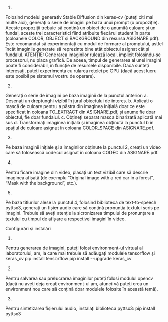 1.
Folosind modelul generativ Stable Diffusion din keras-cv (puteți citi mai multe aici), generați o serie de imagini pe baza unui prompt (o propoziție). Aceste propoziții trebuie să conțină un obiect de o anumită culoare și un fundal, aceste trei caracteristici fiind atribuite fiecărui student în parte (coloanele COLOR, OBJECT și BACKGROUND din resursa ASIGNARE.pdf).
Este recomandat să experimentați cu modul de formare al promptului, astfel încât imaginile generate să reprezinte bine atât obiectul asignat cât și fundalul.
ATENȚIE: Generarea imaginilor rulează local, implicit folosindu-se procesorul, nu placa grafică. De aceea, timpul de generarea al unei imagini poate fi considerabil, în funcție de resursele disponibile.
Dacă sunteți interesați, puteți experimenta cu rularea rețelei pe GPU (dacă acest lucru este posibil pe sistemul vostru de operare).

2.
Generați o serie de imagini pe baza imaginii de la punctul anterior:
a.
Desenați un dreptunghi vizibil în jurul obiectului de interes.
b.
Aplicați o mască de culoare pentru a păstra din imaginea inițială doar ce este specificat în coloana TO_EXTRACT din ASIGNARE.pdf, și anume fie doar obiectul, fie doar fundalul.
c.
Obțineți separat masca binarizată aplicată mai sus
d.
Transformați imaginea inițială și imaginea obținută la punctul b în spațiul de culoare asignat în coloana COLOR_SPACE din ASIGNARE.pdf.

3.
Pe baza imaginii inițiale și a imaginilor obținute la punctul 2, creați un video care să folosească codecul asignat în coloana CODEC din ASIGNARE.pdf.

4.
Pentru ficare imagine din video, plasați un text vizibil care să descrie imaginea afișată (de exemplu “Original image with a red car in a forest”, “Mask with the background”, etc.).

5.
Pe baza titlurilor alese la punctul 4, folosind biblioteca de text-to-speech pyttsx3, generați un fișier audio care să conțină pronunția textului scris pe imagini. Trebuie să aveți atenție la sicronizarea timpului de pronunțare a textului cu timpul de afișare a respectivei imagini în video.

Configurări și instalări

1.
Pentru generarea de imagini, puteți folosi environment-ul virtual al laboratorului, am, la care mai trebuie să adăugați modulele tensorflow și keras_cv pip install tensorflow pip install --upgrade keras_cv

2.
Pentru salvarea sau prelucrarea imaginilor puteți folosi modulul opencv (dacă nu aveți deja creat environment-ul am, atunci vă puteți crea un environment nou care să conțină doar modulele folosite în această temă).

3.
Pentru sintetizarea fișierului audio, instalați biblioteca pyttsx3: pip install pyttsx3
